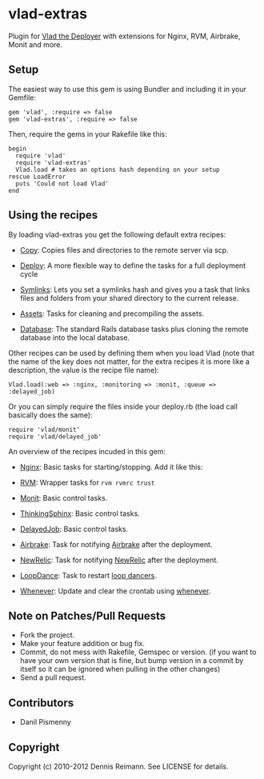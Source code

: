 # vlad-extras

Plugin for [Vlad the Deployer](http://rubyhitsquad.com/Vlad_the_Deployer.html)
with extensions for Nginx, RVM, Airbrake, Monit and more.

## Setup

The easiest way to use this gem is using Bundler and including it in your Gemfile:

    gem 'vlad', :require => false
    gem 'vlad-extras', :require => false

Then, require the gems in your Rakefile like this:

    begin
      require 'vlad'
      require 'vlad-extras'
      Vlad.load # takes an options hash depending on your setup
    rescue LoadError
      puts 'Could not load Vlad'
    end

## Using the recipes

By loading vlad-extras you get the following default extra recipes:

  *   [Copy](https://github.com/dennisreimann/vlad-extras/blob/master/lib/vlad/copy.rb):
      Copies files and directories to the remote server via scp.

  *   [Deploy](https://github.com/dennisreimann/vlad-extras/blob/master/lib/vlad/deploy.rb):
      A more flexible way to define the tasks for a full deployment cycle

  *   [Symlinks](https://github.com/dennisreimann/vlad-extras/blob/master/lib/vlad/symlinks.rb):
      Lets you set a symlinks hash and gives you a task that links files and folders from your
      shared directory to the current release.

  *   [Assets](https://github.com/dennisreimann/vlad-extras/blob/master/lib/vlad/assets.rb):
      Tasks for cleaning and precompiling the assets.

  *   [Database](https://github.com/dennisreimann/vlad-extras/blob/master/lib/vlad/db.rb):
      The standard Rails database tasks plus cloning the remote database into the local database.

Other recipes can be used by defining them when you load Vlad (note that the name of the key does
not matter, for the extra recipes it is more like a description, the value is the recipe file name):

    Vlad.load(:web => :nginx, :monitoring => :monit, :queue => :delayed_job)

Or you can simply require the files inside your deploy.rb (the load call basically does the same):

    require 'vlad/monit'
    require 'vlad/delayed_job'

An overview of the recipes incuded in this gem:

  *   [Nginx](https://github.com/dennisreimann/vlad-extras/blob/master/lib/vlad/nginx.rb):
      Basic tasks for starting/stopping. Add it like this:

  *   [RVM](https://github.com/dennisreimann/vlad-extras/blob/master/lib/vlad/rvm.rb):
      Wrapper tasks for `rvm rvmrc trust`

  *   [Monit](https://github.com/dennisreimann/vlad-extras/blob/master/lib/vlad/monit.rb):
      Basic control tasks.

  *   [ThinkingSphinx](https://github.com/dennisreimann/vlad-extras/blob/master/lib/vlad/thinking_sphinx.rb):
      Basic control tasks.

  *   [DelayedJob](https://github.com/dennisreimann/vlad-extras/blob/master/lib/vlad/delayed_job.rb):
      Basic control tasks.

  *   [Airbrake](https://github.com/dennisreimann/vlad-extras/blob/master/lib/vlad/airbrake.rb):
      Task for notifying [Airbrake](https://www.airbrake.io) after the deployment.

  *   [NewRelic](https://github.com/dennisreimann/vlad-extras/blob/master/lib/vlad/new_relic.rb):
      Task for notifying [NewRelic](http://newrelic.com/) after the deployment.

  *   [LoopDance](https://github.com/dennisreimann/vlad-extras/blob/master/lib/vlad/loop_dance.rb):
      Task to restart [loop dancers](http://rubygems.org/gems/loop_dance).

  *   [Whenever](https://github.com/dennisreimann/vlad-extras/blob/master/lib/vlad/whenever.rb):
      Update and clear the crontab using [whenever](http://rubygems.org/gems/whenever).

## Note on Patches/Pull Requests

  * Fork the project.
  * Make your feature addition or bug fix.
  * Commit, do not mess with Rakefile, Gemspec or version.
    (if you want to have your own version that is fine, but bump version in a
    commit by itself so it can be ignored when pulling in the other changes)
  * Send a pull request.

## Contributors

  * Danil Pismenny

## Copyright

Copyright (c) 2010-2012 Dennis Reimann.
See LICENSE for details.